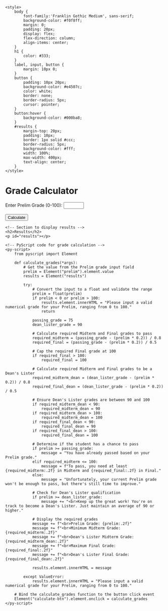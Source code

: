 <head>
    <meta charset="UTF-8">
    <meta name="viewport" content="width=device-width, initial-scale=1.0">
    <title>Grade Calculator</title>
    <link rel="stylesheet" href="https://pyscript.net/latest/pyscript.css">
    <script defer src="https://pyscript.net/latest/pyscript.js"></script>
    
    <style>
        body {
            font-family:'Franklin Gothic Medium', sans-serif;
            background-color: #f0f8ff;
            margin: 0;
            padding: 20px;
            display: flex;
            flex-direction: column;
            align-items: center;
        }
        h1 {
            color: #333;
        }
        label, input, button {
            margin: 10px 0;
        }
        button {
            padding: 10px 20px;
            background-color: #e4507c;
            color: white;
            border: none;
            border-radius: 5px;
            cursor: pointer;
        }
        button:hover {
            background-color: #000ba8;
        }
        #results {
            margin-top: 20px;
            padding: 10px;
            border: 1px solid #ccc;
            border-radius: 5px;
            background-color: #fff;
            width: 100%;
            max-width: 400px;
            text-align: center;
        }
    </style>
</head>
<body>
    <!-- Page title -->
    <h1>Grade Calculator</h1>
    <!-- Input field for Prelim grade -->
    <label for="prelim">Enter Prelim Grade (0-100):</label>
    <input type="number" id="prelim" min="0" max="100"><br><br>
    <!-- Button to trigger grade calculation -->
    <button id="calculate-btn">Calculate</button>
    
    <!-- Section to display results -->
    <h2>Results</h2>
    <p id="results"></p>

    <!-- PyScript code for grade calculation -->
    <py-script>
        from pyscript import Element

        def calculate_grades(*args):
            # Get the value from the Prelim grade input field
            prelim = Element("prelim").element.value
            results = Element("results")
            
            try:
                # Convert the input to a float and validate the range
                prelim = float(prelim)
                if prelim < 0 or prelim > 100:
                    results.element.innerHTML = "Please input a valid numerical grade for your Prelim, ranging from 0 to 100."
                    return
                
                passing_grade = 75
                dean_lister_grade = 90
                
                # Calculate required Midterm and Final grades to pass
                required_midterm = (passing_grade - (prelim * 0.2)) / 0.8
                required_final = (passing_grade - (prelim * 0.2)) / 0.5
                
                # Cap the required Final grade at 100
                if required_final > 100:
                    required_final = 100
                
                # Calculate required Midterm and Final grades to be a Dean's Lister
                required_midterm_dean = (dean_lister_grade - (prelim * 0.2)) / 0.8
                required_final_dean = (dean_lister_grade - (prelim * 0.2)) / 0.5
                
                # Ensure Dean's Lister grades are between 90 and 100
                if required_midterm_dean < 90:
                    required_midterm_dean = 90
                if required_midterm_dean > 100:
                    required_midterm_dean = 100
                if required_final_dean < 90:
                    required_final_dean = 90
                if required_final_dean > 100:
                    required_final_dean = 100
                
                # Determine if the student has a chance to pass
                if prelim >= passing_grade:
                    message = "You have already passed based on your Prelim grade."
                elif required_midterm <= 100:
                    message = f"To pass, you need at least {required_midterm:.2f} in Midterm and {required_final:.2f} in Final."
                else:
                    message = "Unfortunately, your current Prelim grade won't be enough to pass, but there's still time to improve."
                
                # Check for Dean's Lister qualification
                if prelim >= dean_lister_grade:
                    message += "<br>Keep up the great work! You're on track to become a Dean's Lister. Just maintain an average of 90 or higher."
                
                # Display the required grades
                message += f"<br>Prelim Grade: {prelim:.2f}"
                message += f"<br>Minimum Midterm Grade: {required_midterm:.2f}"
                message += f"<br>Dean's Lister Midterm Grade: {required_midterm_dean:.2f}"
                message += f"<br>Maximum Final Grade: {required_final:.2f}"
                message += f"<br>Dean's Lister Final Grade: {required_final_dean:.2f}"
                
                results.element.innerHTML = message
            
            except ValueError:
                results.element.innerHTML = "Please input a valid numerical grade for your Prelim, ranging from 0 to 100."

        # Bind the calculate_grades function to the button click event
        Element("calculate-btn").element.onclick = calculate_grades
    </py-script>
</body>
</html>
